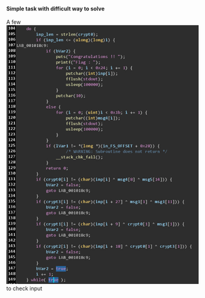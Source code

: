 #### Simple task with difficult way to solve
A few ![conditions](res/conditions.jpg) to check input

